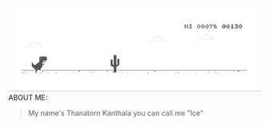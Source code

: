 
![image](https://github.com/aisu-dev/aisu-dev/blob/main/dino.gif?raw=true)<br>
ABOUT ME:
  > My name's Thanatorn Kanthala you can call me "Ice"

<!--
**aisu-dev/aisu-dev** is a ✨ _special_ ✨ repository because its `README.md` (this file) appears on your GitHub profile.
![alt text](https://lh3.googleusercontent.com/-wuwfU-9lgzk/Xg7yjJuoPqI/AAAAAAAAAAs/52RIpBMac8I0mOtkq2lqsKpzGkIzZ63hACEwYBhgL/w280-h280-p/2020-01-02.jpg)<br>

Here are some ideas to get you started:

- 🔭 I’m currently working on ...
- 🌱 I’m currently learning ...
- 👯 I’m looking to collaborate on ...
- 🤔 I’m looking for help with ...
- 💬 Ask me about ...
- 📫 How to reach me: ...
- 😄 Pronouns: ...
- ⚡ Fun fact: ...
-->
